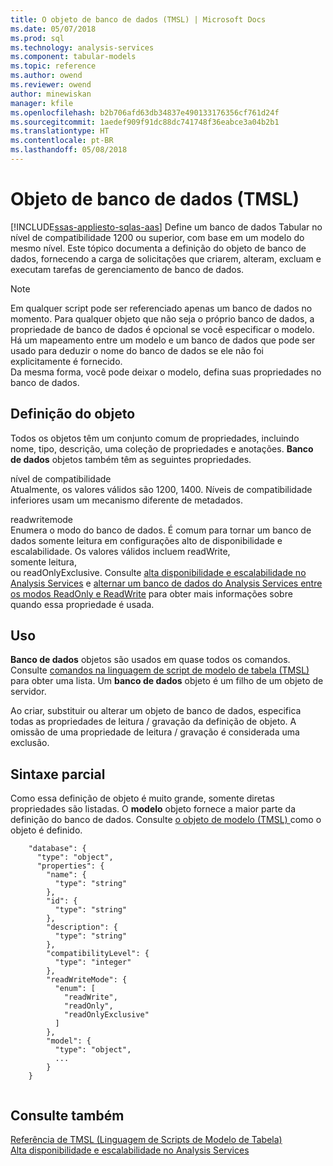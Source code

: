 ```yaml
---
title: O objeto de banco de dados (TMSL) | Microsoft Docs
ms.date: 05/07/2018
ms.prod: sql
ms.technology: analysis-services
ms.component: tabular-models
ms.topic: reference
ms.author: owend
ms.reviewer: owend
author: minewiskan
manager: kfile
ms.openlocfilehash: b2b706afd63db34837e490133176356cf761d24f
ms.sourcegitcommit: 1aedef909f91dc88dc741748f36eabce3a04b2b1
ms.translationtype: HT
ms.contentlocale: pt-BR
ms.lasthandoff: 05/08/2018
---
```

# <a name="database-object-tmsl"></a>Objeto de banco de dados (TMSL)
[!INCLUDE[ssas-appliesto-sqlas-aas](../../includes/ssas-appliesto-sqlas-aas.md)]
  Define um banco de dados Tabular no nível de compatibilidade 1200 ou superior, com base em um modelo do mesmo nível. Este tópico documenta a definição do objeto de banco de dados, fornecendo a carga de solicitações que criarem, alteram, excluam e executam tarefas de gerenciamento de banco de dados.  
  
> [!NOTE]  
>  Em qualquer script pode ser referenciado apenas um banco de dados no momento. Para qualquer objeto que não seja o próprio banco de dados, a propriedade de banco de dados é opcional se você especificar o modelo. Há um mapeamento entre um modelo e um banco de dados que pode ser usado para deduzir o nome do banco de dados se ele não foi explicitamente é fornecido.   
> Da mesma forma, você pode deixar o modelo, defina suas propriedades no banco de dados.  
  
## <a name="object-definition"></a>Definição do objeto  
 Todos os objetos têm um conjunto comum de propriedades, incluindo nome, tipo, descrição, uma coleção de propriedades e anotações. **Banco de dados** objetos também têm as seguintes propriedades.  
  
 nível de compatibilidade  
 Atualmente, os valores válidos são 1200, 1400. Níveis de compatibilidade inferiores usam um mecanismo diferente de metadados.  
  
 readwritemode  
 Enumera o modo do banco de dados. É comum para tornar um banco de dados somente leitura em configurações alto de disponibilidade e escalabilidade. Os valores válidos incluem readWrite,  
                somente leitura,  
                ou readOnlyExclusive. Consulte [alta disponibilidade e escalabilidade no Analysis Services](../../analysis-services/instances/high-availability-and-scalability-in-analysis-services.md) e [alternar um banco de dados do Analysis Services entre os modos ReadOnly e ReadWrite](../../analysis-services/multidimensional-models/switch-an-analysis-services-database-between-readonly-and-readwrite-modes.md) para obter mais informações sobre quando essa propriedade é usada.  
  
## <a name="usage"></a>Uso  
 **Banco de dados** objetos são usados em quase todos os comandos. Consulte [comandos na linguagem de script de modelo de tabela &#40;TMSL&#41; ](../../analysis-services/tabular-models-scripting-language-commands/tmsl-reference-commands.md) para obter uma lista. Um **banco de dados** objeto é um filho de um objeto de servidor.  
  
 Ao criar, substituir ou alterar um objeto de banco de dados, especifica todas as propriedades de leitura / gravação da definição de objeto. A omissão de uma propriedade de leitura / gravação é considerada uma exclusão.  
  
## <a name="partial-syntax"></a>Sintaxe parcial  
 Como essa definição de objeto é muito grande, somente diretas propriedades são listadas. O **modelo** objeto fornece a maior parte da definição do banco de dados. Consulte [o objeto de modelo &#40;TMSL&#41; ](../../analysis-services/tabular-models-scripting-language-objects/model-object-tmsl.md) como o objeto é definido.  
  
```  
    "database": {  
      "type": "object",  
      "properties": {  
        "name": {  
          "type": "string"  
        },  
        "id": {  
          "type": "string"  
        },  
        "description": {  
          "type": "string"  
        },  
        "compatibilityLevel": {  
          "type": "integer"  
        },  
        "readWriteMode": {  
          "enum": [  
            "readWrite",  
            "readOnly",  
            "readOnlyExclusive"  
          ]  
        },  
        "model": {  
          "type": "object",  
          ...  
        }  
    }  
  
```  
  
## <a name="see-also"></a>Consulte também  
 [Referência de TMSL &#40;Linguagem de Scripts de Modelo de Tabela&#41;](../../analysis-services/tabular-model-scripting-language-tmsl-reference.md)   
 [Alta disponibilidade e escalabilidade no Analysis Services](../../analysis-services/instances/high-availability-and-scalability-in-analysis-services.md)  
  
  
